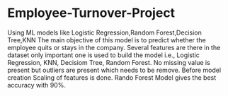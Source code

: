 # Employee-Turnover-Project
Using ML models like Logistic Regression,Random Forest,Decision Tree,KNN
The main objective of this model is to predict whether the employee quits or stays in the company.
Several features are there in the dataset only important one is used to build the model i.e., Logistic Regression, KNN, Decisiom Tree, Random Forest.
No missing value is present but outliers are present which needs to be remove.
Before model creation Scaling of features is done.
Rando Forest Model gives the best accuracy with 90%.

